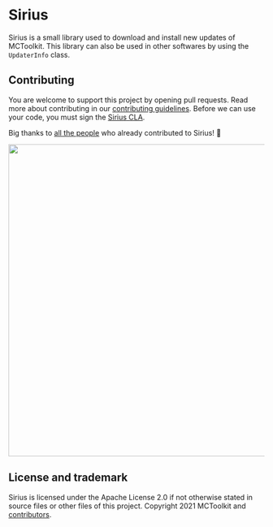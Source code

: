 # Sirius
Sirius is a small library used to download and install new updates of MCToolkit.
This library can also be used in other softwares by using the `UpdaterInfo` class.

## Contributing

You are welcome to support this project by opening pull requests. Read more about contributing in our [contributing guidelines](CONTRIBUTING.md).
Before we can use your code, you must sign the [Sirius CLA](https://cla-assistant.io/github/webhook/Sirius).

Big thanks to [all the people](https://github.com/Team-MCToolkit/Sirius/graphs/contributors) who already contributed to Sirius! 💚

<a href="https://github.com/Team-MCToolkit/Sirius/graphs/contributors">
  <img src="hhttps://contrib.rocks/image?repo=Team-MCToolkit/Sirius" width="615"/>
</a>

## License and trademark

Sirius is licensed under the Apache License 2.0 if not otherwise stated in source files or other files of this project. Copyright 2021 MCToolkit and [contributors](https://github.com/Team-MCToolkit/Sirius/graphs/contributors).
